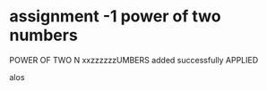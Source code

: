 # assignment -1 power of two numbers



   POWER OF TWO N xxzzzzzzUMBERS added successfully APPLIED


alos